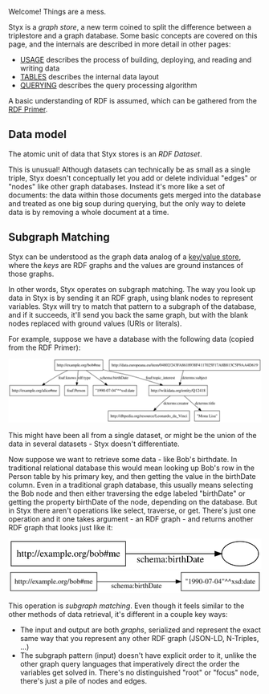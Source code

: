 Welcome! Things are a mess.

Styx is a _graph store_, a new term coined to split the difference between a triplestore and a graph database. Some basic concepts are covered on this page, and the internals are described in more detail in other pages:

- [USAGE](USAGE.md) describes the process of building, deploying, and reading and writing data
- [TABLES](TABLES.md) describes the internal data layout
- [QUERYING](QUERYING.md) describes the query processing algorithm

A basic understanding of RDF is assumed, which can be gathered from the [RDF Primer](https://www.w3.org/TR/rdf11-primer/).

## Data model

The atomic unit of data that Styx stores is an _RDF Dataset_.

This is unusual! Although datasets can technically be as small as a single triple, Styx doesn't conceptually let you add or delete individual "edges" or "nodes" like other graph databases. Instead it's more like a set of documents: the data within those documents gets merged into the database and treated as one big soup during querying, but the only way to delete data is by removing a whole document at a time.

## Subgraph Matching

Styx can be understood as the graph data analog of a [key/value store](https://en.wikipedia.org/wiki/Key-value_database), where the _keys_ are RDF graphs and the values are ground instances of those graphs.

In other words, Styx operates on subgraph matching. The way you look up data in Styx is by sending it an RDF graph, using blank nodes to represent variables. Styx will try to match that pattern to a subgraph of the database, and if it succeeds, it'll send you back the same graph, but with the blank nodes replaced with ground values (URIs or literals).

For example, suppose we have a database with the following data (copied from the RDF Primer):

![](images/database.svg)

This might have been all from a single dataset, or might be the union of the data in several datasets - Styx doesn't differentiate.

Now suppose we want to retrieve some data - like Bob's birthdate. In traditional relational database this would mean looking up Bob's row in the Person table by his primary key, and then getting the value in the birthDate column. Even in a traditional graph database, this usually means selecting the Bob node and then either traversing the edge labeled "birthDate" or getting the property birthDate of the node, depending on the database. But in Styx there aren't operations like select, traverse, or get. There's just one operation and it one takes argument - an RDF graph - and returns another RDF graph that looks just like it:

![](images/query1.svg) ![](images/result1.svg)

This operation is _subgraph matching_. Even though it feels similar to the other methods of data retrieval, it's different in a couple key ways:

- The input and output are both _graphs_, serialized and represent the exact same way that you represent any other RDF graph (JSON-LD, N-Triples, ...)
- The subgraph pattern (input) doesn't have explicit order to it, unlike the other graph query languages that imperatively direct the order the variables get solved in. There's no distinguished "root" or "focus" node, there's just a pile of nodes and edges.
